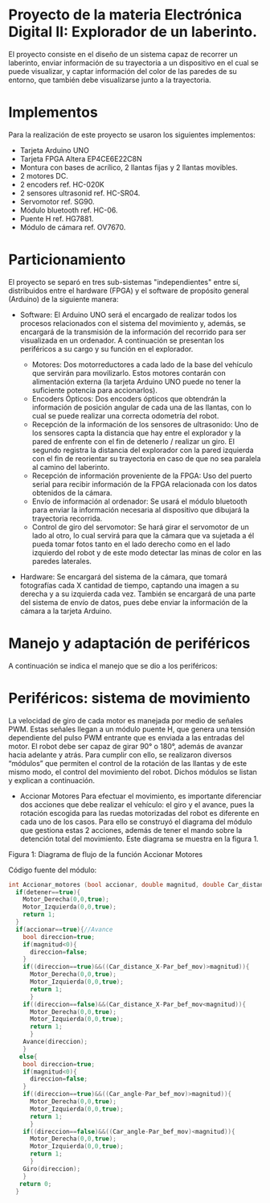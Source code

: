 # Proyecto de la materia Electrónica Digital II: Explorador de un laberinto.
El proyecto consiste en el diseño de un sistema capaz de recorrer un laberinto, enviar información de su trayectoria a un dispositivo en el cual se puede visualizar, y captar información del color de las paredes de su entorno, que también debe visualizarse junto a la trayectoria.

# Implementos
Para la realización de este proyecto se usaron los siguientes implementos:
- Tarjeta Arduino UNO
- Tarjeta FPGA Altera EP4CE6E22C8N
- Montura con bases de acrílico, 2 llantas fijas y 2 llantas movibles.
- 2 motores DC.
- 2 encoders ref. HC-020K
- 2 sensores ultrasonid ref. HC-SR04.
- Servomotor ref. SG90.
- Módulo bluetooth ref. HC-06.
- Puente H ref. HG7881.
- Módulo de cámara ref. OV7670.

# Particionamiento
El proyecto se separó en tres sub-sistemas "independientes" entre sí, distribuidos entre el hardware (FPGA) y el software de propósito general (Arduino) de la siguiente manera:
- Software: El Arduino UNO será el encargado de realizar todos los procesos relacionados con el sistema del movimiento y, además, se encargará de la transmisión de la información del recorrido para ser visualizada en un ordenador. A continuación se presentan los periféricos a su cargo y su función en el explorador.
  * Motores: Dos motorreductores a cada lado de la base del vehículo que servirán para movilizarlo. Estos motores contarán con alimentación externa (la tarjeta Arduino UNO puede no tener la suficiente potencia para accionarlos).
  * Encoders Ópticos: Dos encoders ópticos que obtendrán la información de posición angular de cada una de las llantas, con lo cual se puede realizar una correcta odometría del robot.
  * Recepción de la información de los sensores de ultrasonido: Uno de los sensores capta la distancia que hay entre el explorador y la pared de enfrente con el fin de detenerlo / realizar un giro. El segundo registra la distancia del explorador con la pared izquierda con el fin de reorientar su trayectoria en caso de que no sea paralela al camino del laberinto.
  * Recepción de información proveniente de la FPGA: Uso del puerto serial para recibir información de la FPGA relacionada con los datos obtenidos de la cámara.
  * Envío de información al ordenador: Se usará el módulo bluetooth para enviar la información necesaria al dispositivo que dibujará la trayectoria recorrida.
  * Control de giro del servomotor: Se hará girar el servomotor de un lado al otro, lo cual servirá para que la cámara que va sujetada a él pueda tomar fotos tanto en el lado derecho como en el lado izquierdo del robot y de este modo detectar las minas de color en las paredes laterales. 

- Hardware: Se encargará del sistema de la cámara, que tomará fotografías cada X cantidad de tiempo, captando una imagen a su derecha y a su izquierda cada vez. También se encargará de una parte del sistema de envío de datos, pues debe enviar la información de la cámara a la tarjeta Arduino.


# Manejo y adaptación de periféricos
A continuación se indica el manejo que se dio a los periféricos:

# Periféricos: sistema de movimiento
La velocidad de giro de cada motor es manejada por medio de señales PWM. Estas señales llegan a un módulo puente H, que genera una tensión dependiente del pulso PWM entrante que es enviada a las entradas del motor. El robot debe ser capaz de girar 90° o 180°, además de avanzar hacia adelante y atrás. Para cumplir con ello, se realizaron diversos “módulos” que permiten el control de la rotación de las llantas y de este mismo modo, el control del movimiento del robot. Dichos módulos se listan y explican a continuación.

- Accionar Motores
Para efectuar el movimiento, es importante diferenciar dos acciones que debe realizar el vehículo: el giro y el avance, pues la rotación escogida para las ruedas motorizadas del robot es diferente en cada uno de los casos. Para ello se construyó el diagrama del módulo que gestiona estas 2 acciones, además de tener el mando sobre la detención total del movimiento. Este diagrama se muestra en la figura 1.



Figura 1: Diagrama de flujo de la función Accionar Motores

Código fuente del módulo:

```cpp
int Accionar_motores (bool accionar, double magnitud, double Car_distance_X, double Car_angle, double Par_bef_mov, bool detener ){ //Accionar : true-avance; false-giro
  if(detener==true){
    Motor_Derecha(0,0,true);
    Motor_Izquierda(0,0,true);
    return 1;
  }
  if(accionar==true){//Avance
    bool direccion=true;
    if(magnitud<0){
      direccion=false;
    }
    if((direccion==true)&&((Car_distance_X-Par_bef_mov)>magnitud)){
      Motor_Derecha(0,0,true);
      Motor_Izquierda(0,0,true);
      return 1;
      }
    if((direccion==false)&&(Car_distance_X-Par_bef_mov<magnitud)){
      Motor_Derecha(0,0,true);
      Motor_Izquierda(0,0,true);
      return 1;
      }
    Avance(direccion);
    }
   else{
    bool direccion=true;
    if(magnitud<0){
      direccion=false;
    }
    if((direccion==true)&&((Car_angle-Par_bef_mov)>magnitud)){
      Motor_Derecha(0,0,true);
      Motor_Izquierda(0,0,true);
      return 1;
      }
    if((direccion==false)&&((Car_angle-Par_bef_mov)<magnitud)){
      Motor_Derecha(0,0,true);
      Motor_Izquierda(0,0,true);
      return 1;
      }
    Giro(direccion); 
    }
   return 0;
  } 
```

